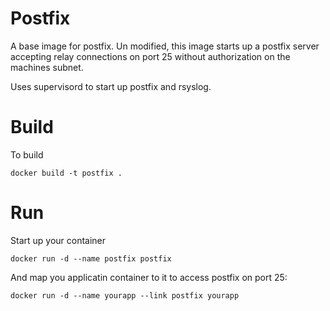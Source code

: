 # Postfix
A base image for postfix.
Un modified, this image starts up a postfix server accepting relay connections on port 25 without authorization on the machines subnet.

Uses supervisord to start up postfix and rsyslog.

# Build
To build
```
docker build -t postfix .
```


# Run
Start up your container
```
docker run -d --name postfix postfix
```

And map you applicatin container to it to access postfix on port 25:
```
docker run -d --name yourapp --link postfix yourapp
```